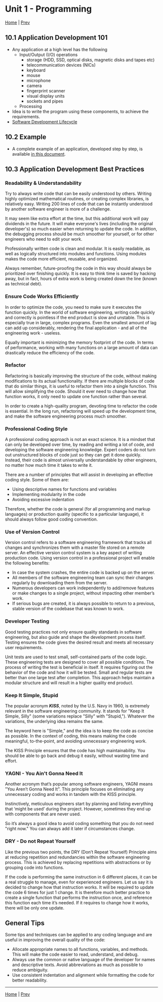 # Unit 1 - Programming 

[Home](README.md) | [Prev](09_Algorithms.md)

## 10.1 Application Development 101

- Any application at a high level has the following
  - Input/Output (I/O) operations
    - storage (HDD, SSD, optical disks, magnetic disks and tapes etc)
    - telecommunication devices (NICs)
    - keyboard
    - mouse
    - microphone
    - camera
    - fingerprint scanner
    - visual display units
    - sockets and pipes
  - Processing
- Idea is to write the program using these components, to achieve the requirements.
- [Software Development Lifecycle](https://www.tutorialspoint.com/sdlc/sdlc_overview.htm)

## 10.2 Example

- A complete example of an application, developed step by step, is available [in this document](990_AppDemo.md).

## 10.3 Application Development Best Practices

### Readability & Understandability

Try to always write code that can be easily understood by others. Writing highly optimized mathematical routines, or creating complex libraries, is relatively easy. Writing 200 lines of code that can be instantly understood by another software engineer is more of a challenge.

It may seem like extra effort at the time, but this additional work will pay dividends in the future. It will make everyone's lives (including the original developer's) so much easier when returning to update the code. In addition, the debugging process should be much smoother for yourself, or for other engineers who need to edit your work.

Professionally written code is clean and modular. It is easily readable, as well as logically structured into modules and functions. Using modules makes the code more efficient, reusable, and organized.

Always remember, future-proofing the code in this way should always be prioritized over finishing quickly. It is easy to think time is saved by hacking away, but in fact, hours of extra work is being created down the line (known as technical debt).

### Ensure Code Works Efficiently

In order to optimize the code, you need to make sure it executes the function quickly. In the world of software engineering, writing code quickly and correctly is pointless if the end product is slow and unstable. This is especially true in large, complex programs. Even the smallest amount of lag can add up considerably, rendering the final application - and all of the engineering work - useless.

Equally important is minimizing the memory footprint of the code. In terms of performance, working with many functions on a large amount of data can drastically reduce the efficiency of the code.

### Refactor

Refactoring is basically improving the structure of the code, without making modifications to its actual functionality. If there are multiple blocks of code that do similar things, it is useful to refactor them into a single function. This will allow simplifying the code. Should it ever need to change how that function works, it only need to update one function rather than several.

In order to create a high-quality program, devoting time to refactor the code is essential. In the long run, refactoring will speed up the development time, and make the software engineering process much smoother.

### Professional Coding Style

A professional coding approach is not an exact science. It is a mindset that can only be developed over time, by reading and writing a lot of code, and developing the software engineering knowledge. Expert coders do not turn out unstructured blocks of code just so they can get it done quickly. Instead, their code is almost universally understandable by other engineers, no matter how much time it takes to write it.

There are a number of principles that will assist in developing an effective coding style. Some of them are:

 - Using descriptive names for functions and variables
 - Implementing modularity in the code
 - Avoiding excessive indentation

Therefore, whether the code is general (for all programming and markup languages) or production quality (specific to a particular language), it should always follow good coding convention.

### Use of Version Control

Version control refers to a software engineering framework that tracks all changes and synchronizes them with a master file stored on a remote server. An effective version control system is a key aspect of writing production code. Using version control in a professional project will enable the following benefits:

 - In case the system crashes, the entire code is backed up on the server.
 - All members of the software engineering team can sync their changes regularly by downloading them from the server.
 - Numerous developers can work independently to add/remove features or make changes to a single project, without impacting other member’s work.
 - If serious bugs are created, it is always possible to return to a previous, stable version of the codebase that was known to work.

### Developer Testing

Good testing practices not only ensure quality standards in software engineering, but also guide and shape the development process itself. Testing ensures the code gives the desired result and meets all necessary user requirements.

Unit tests are used to test small, self-contained parts of the code logic. These engineering tests are designed to cover all possible conditions. The process of writing the test is beneficial in itself. It requires figuring out the behavior of the code and how it will be tested. Small and regular tests are better than one large test after completion. This approach helps maintain a modular structure and will result in a higher quality end product.

### Keep It Simple, Stupid

The popular acronym ***KISS***, noted by the U.S. Navy in 1960, is extremely relevant in the software engineering community. It stands for &quot;Keep It Simple, Silly&quot; (some variations replace &quot;Silly&quot; with &quot;Stupid,&quot;). Whatever the variations, the underlying idea remains the same.

The keyword here is &quot;Simple,&quot; and the idea is to keep the code as concise as possible. In the context of coding, this means making the code meaningful, to-the-point, and avoiding unnecessary engineering work.

The KISS Principle ensures that the code has high maintainability. You should be able to go back and debug it easily, without wasting time and effort.

###  YAGNI - You Ain't Gonna Need It

Another acronym that’s popular among software engineers, YAGNI means &quot;You Aren’t Gonna Need It&quot;. This principle focuses on eliminating any unnecessary coding and works in tandem with the KISS principle.

Instinctively, meticulous engineers start by planning and listing everything that ‘might be used’ during the project. However, sometimes they end up with components that are never used.

So it’s always a good idea to avoid coding something that you do not need &quot;right now.&quot; You can always add it later if circumstances change.

### DRY - Do not Repeat Yourself

Like the previous two points, the DRY (Don’t Repeat Yourself) Principle aims at reducing repetition and redundancies within the software engineering process. This is achieved by replacing repetitions with abstractions or by grouping code into functions.

If the code is performing the same instruction in 6 different places, it can be a real struggle to manage, even for experienced engineers. Let us say it is decided to change how that instruction works. It will be required to update the code 6 times for just 1 change. It is therefore much better practice to create a single function that performs the instruction once, and reference this function each time it’s needed. If it requires to change how it works, there will be only one update.

## General Tips

Some tips and techniques can be applied to any coding language and are useful in improving the overall quality of the code:

 - Allocate appropriate names to all functions, variables, and methods. This will make the code easier to read, understand, and debug.
 - Always use the common or native language of the developer for names and descriptive texts. Avoid abbreviations as much as possible to reduce ambiguity.
 - Use consistent indentation and alignment while formatting the code for better readability.

***
[Home](README.md) | [Prev](09_Algorithms.md)